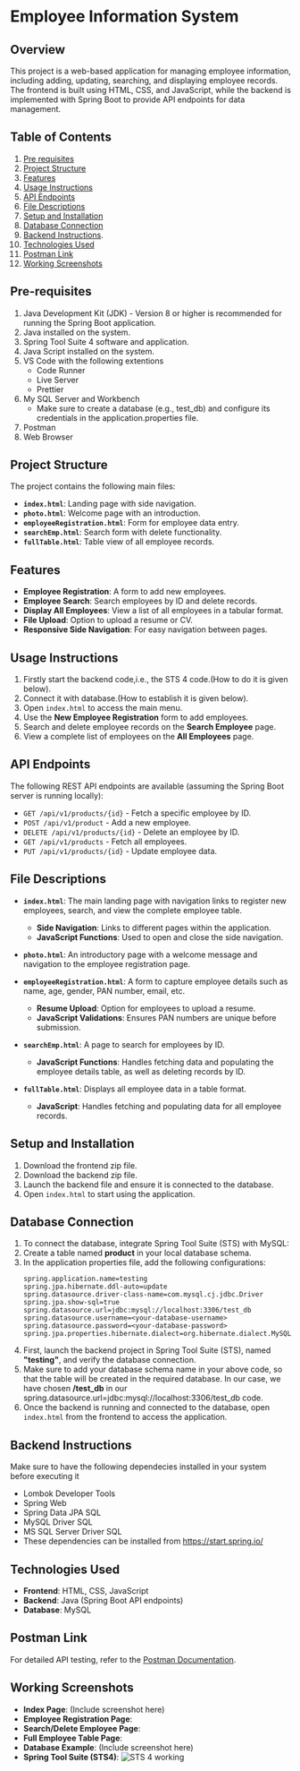 # Employee Information System

## Overview
This project is a web-based application for managing employee information, including adding, updating, searching, and displaying employee records. The frontend is built using HTML, CSS, and JavaScript, while the backend is implemented with Spring Boot to provide API endpoints for data management.

## Table of Contents
1. [Pre requisites](#pre-requisites)
1. [Project Structure](#project-structure)
2. [Features](#features)
3. [Usage Instructions](#usage-instructions)
4. [API Endpoints](#api-endpoints)
5. [File Descriptions](#file-descriptions)
6. [Setup and Installation](#setup-and-installation)
7. [Database Connection](#database-connection)
8. [Backend Instructions](#backend-instructions).
9. [Technologies Used](#technologies-used)
10. [Postman Link](#postman-link)
11. [Working Screenshots](#working-screenshots)

## Pre-requisites
1. Java Development Kit (JDK) - Version 8 or higher is recommended for running the Spring Boot application.
2. Java installed on the system.
3. Spring Tool Suite 4 software and application.
4. Java Script installed on the system.
5. VS Code with the following extentions
   - Code Runner
   - Live Server
   - Prettier
6. My SQL Server and Workbench
   - Make sure to create a database (e.g., test_db) and configure its credentials in the application.properties file.
7. Postman
8. Web Browser

## Project Structure
The project contains the following main files:
- **`index.html`**: Landing page with side navigation.
- **`photo.html`**: Welcome page with an introduction.
- **`employeeRegistration.html`**: Form for employee data entry.
- **`searchEmp.html`**: Search form with delete functionality.
- **`fullTable.html`**: Table view of all employee records.

## Features
- **Employee Registration**: A form to add new employees.
- **Employee Search**: Search employees by ID and delete records.
- **Display All Employees**: View a list of all employees in a tabular format.
- **File Upload**: Option to upload a resume or CV.
- **Responsive Side Navigation**: For easy navigation between pages.

## Usage Instructions
1. Firstly start the backend code,i.e., the STS 4 code.(How to do it is given below).
2. Connect it with database.(How to establish it is given below).
3. Open `index.html` to access the main menu.
4. Use the **New Employee Registration** form to add employees.
5. Search and delete employee records on the **Search Employee** page.
6. View a complete list of employees on the **All Employees** page.

## API Endpoints
The following REST API endpoints are available (assuming the Spring Boot server is running locally):
- `GET /api/v1/products/{id}` - Fetch a specific employee by ID.
- `POST /api/v1/product` - Add a new employee.
- `DELETE /api/v1/products/{id}` - Delete an employee by ID.
- `GET /api/v1/products` - Fetch all employees.
- `PUT /api/v1/products/{id}` - Update employee data.

## File Descriptions
- **`index.html`**: The main landing page with navigation links to register new employees, search, and view the complete employee table.
  - **Side Navigation**: Links to different pages within the application.
  - **JavaScript Functions**: Used to open and close the side navigation.

- **`photo.html`**: An introductory page with a welcome message and navigation to the employee registration page.

- **`employeeRegistration.html`**: A form to capture employee details such as name, age, gender, PAN number, email, etc.
  - **Resume Upload**: Option for employees to upload a resume.
  - **JavaScript Validations**: Ensures PAN numbers are unique before submission.

- **`searchEmp.html`**: A page to search for employees by ID.
  - **JavaScript Functions**: Handles fetching data and populating the employee details table, as well as deleting records by ID.

- **`fullTable.html`**: Displays all employee data in a table format.
  - **JavaScript**: Handles fetching and populating data for all employee records.

## Setup and Installation
1. Download the frontend zip file.
2. Download the backend zip file.
3. Launch the backend file and ensure it is connected to the database.
4. Open `index.html` to start using the application.

## Database Connection
1. To connect the database, integrate Spring Tool Suite (STS) with MySQL:
2. Create a table named **product** in your local database schema.
3. In the application properties file, add the following configurations:
   ```properties
   spring.application.name=testing
   spring.jpa.hibernate.ddl-auto=update
   spring.datasource.driver-class-name=com.mysql.cj.jdbc.Driver
   spring.jpa.show-sql=true
   spring.datasource.url=jdbc:mysql://localhost:3306/test_db
   spring.datasource.username=<your-database-username>
   spring.datasource.password=<your-database-password>
   spring.jpa.properties.hibernate.dialect=org.hibernate.dialect.MySQLDialect
4. First, launch the backend project in Spring Tool Suite (STS), named **"testing"**, and verify the database connection.
5. Make sure to add your database schema name in your above code, so that the table will be created in the required database. In our case, we have chosen **/test_db** in our
   spring.datasource.url=jdbc:mysql://localhost:3306/test_db code.
6. Once the backend is running and connected to the database, open `index.html` from the frontend to access the application.

## Backend Instructions
Make sure to have the following dependecies installed in your system before executing it
  - Lombok Developer Tools
  - Spring Web
  - Spring Data JPA SQL
  - MySQL Driver SQL
  - MS SQL Server Driver SQL
 - These dependencies can be installed from https://start.spring.io/

## Technologies Used
- **Frontend**: HTML, CSS, JavaScript
- **Backend**: Java (Spring Boot API endpoints)
- **Database**: MySQL

## Postman Link
For detailed API testing, refer to the [Postman Documentation](https://documenter.getpostman.com/view/35948743/2sAY4uCNrB).

## Working Screenshots
- **Index Page**: (Include screenshot here)
- **Employee Registration Page**:
- **Search/Delete Employee Page**:
- **Full Employee Table Page**: 
- **Database Example**: (Include screenshot here)
- **Spring Tool Suite (STS4)**: ![STS 4 working](https://github.com/HardikMalik20/ProjectVE2/blob/46d705d5779c1b172e49f847fcb4221fabb6ad36/B1.PNG)
